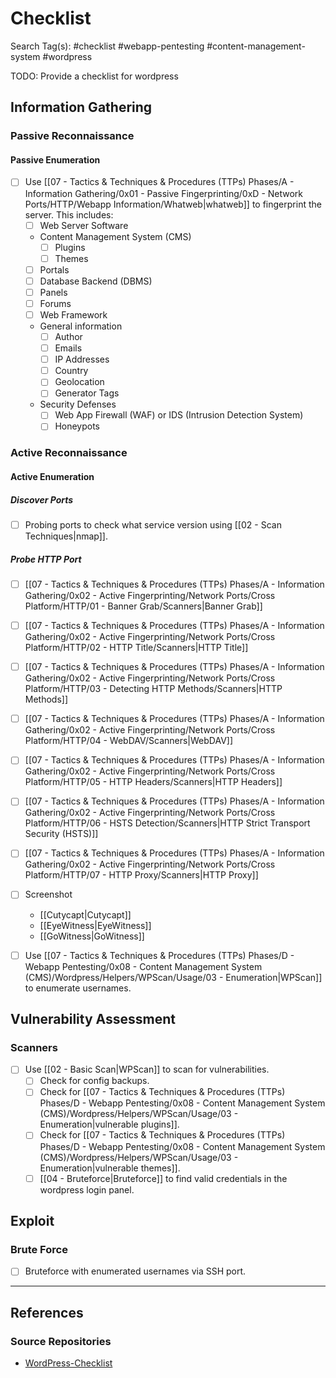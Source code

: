 # Checklist

Search Tag(s): #checklist #webapp-pentesting #content-management-system #wordpress

TODO: Provide a checklist for wordpress

## Information Gathering

### Passive Reconnaissance

#### Passive Enumeration

- [ ] Use [[07 - Tactics & Techniques & Procedures (TTPs) Phases/A - Information Gathering/0x01 - Passive Fingerprinting/0xD - Network Ports/HTTP/Webapp Information/Whatweb|whatweb]] to fingerprint the server. This includes:
	- [ ] Web Server Software
	- Content Management System (CMS)
		- [ ] Plugins
		- [ ] Themes
	- [ ] Portals
	- [ ] Database Backend (DBMS)
	- [ ] Panels
	- [ ] Forums
	- [ ] Web Framework
	- General information
		- [ ] Author
		- [ ] Emails
		- [ ] IP Addresses
		- [ ] Country
		- [ ] Geolocation
		- [ ] Generator Tags
	- Security Defenses
		- [ ] Web App Firewall (WAF) or IDS (Intrusion Detection System)
		- [ ] Honeypots

### Active Reconnaissance

#### Active Enumeration

##### Discover Ports

- [ ] Probing ports to check what service version using [[02 - Scan Techniques|nmap]].

##### Probe HTTP Port

- [ ] [[07 - Tactics & Techniques & Procedures (TTPs) Phases/A - Information Gathering/0x02 - Active Fingerprinting/Network Ports/Cross Platform/HTTP/01 - Banner Grab/Scanners|Banner Grab]]
- [ ] [[07 - Tactics & Techniques & Procedures (TTPs) Phases/A - Information Gathering/0x02 - Active Fingerprinting/Network Ports/Cross Platform/HTTP/02 - HTTP Title/Scanners|HTTP Title]]
- [ ] [[07 - Tactics & Techniques & Procedures (TTPs) Phases/A - Information Gathering/0x02 - Active Fingerprinting/Network Ports/Cross Platform/HTTP/03 - Detecting HTTP Methods/Scanners|HTTP Methods]]
- [ ] [[07 - Tactics & Techniques & Procedures (TTPs) Phases/A - Information Gathering/0x02 - Active Fingerprinting/Network Ports/Cross Platform/HTTP/04 - WebDAV/Scanners|WebDAV]]
- [ ] [[07 - Tactics & Techniques & Procedures (TTPs) Phases/A - Information Gathering/0x02 - Active Fingerprinting/Network Ports/Cross Platform/HTTP/05 - HTTP Headers/Scanners|HTTP Headers]]
- [ ] [[07 - Tactics & Techniques & Procedures (TTPs) Phases/A - Information Gathering/0x02 - Active Fingerprinting/Network Ports/Cross Platform/HTTP/06 - HSTS Detection/Scanners|HTTP Strict Transport Security (HSTS)]]
- [ ] [[07 - Tactics & Techniques & Procedures (TTPs) Phases/A - Information Gathering/0x02 - Active Fingerprinting/Network Ports/Cross Platform/HTTP/07 - HTTP Proxy/Scanners|HTTP Proxy]]
- [ ] Screenshot
	- [[Cutycapt|Cutycapt]]
	- [[EyeWitness|EyeWitness]]
	- [[GoWitness|GoWitness]]

- [ ] Use [[07 - Tactics & Techniques & Procedures (TTPs) Phases/D - Webapp Pentesting/0x08 - Content Management System (CMS)/Wordpress/Helpers/WPScan/Usage/03 - Enumeration|WPScan]] to enumerate usernames.

## Vulnerability Assessment

### Scanners

- [ ] Use [[02 - Basic Scan|WPScan]] to scan for vulnerabilities.
	- [ ] Check for config backups.
	- [ ] Check for [[07 - Tactics & Techniques & Procedures (TTPs) Phases/D - Webapp Pentesting/0x08 - Content Management System (CMS)/Wordpress/Helpers/WPScan/Usage/03 - Enumeration|vulnerable plugins]].
	- [ ] Check for [[07 - Tactics & Techniques & Procedures (TTPs) Phases/D - Webapp Pentesting/0x08 - Content Management System (CMS)/Wordpress/Helpers/WPScan/Usage/03 - Enumeration|vulnerable themes]].
	- [ ] [[04 - Bruteforce|Bruteforce]] to find valid credentials in the wordpress login panel.

## Exploit

### Brute Force

- [ ] Bruteforce with enumerated usernames via SSH port.

---
## References

### Source Repositories

- [WordPress-Checklist](https://github.com/pentesterzone/pentest-checklists/blob/master/CMS/WordPress-Checklist.md)